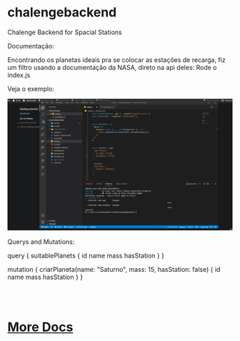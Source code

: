 # chalengebackend
Chalenge Backend for Spacial Stations

Documentação:

Encontrando os planetas ideais pra se colocar as estações de recarga, fiz um filtro usando a documentação da NASA, direto na api deles:
Rode o index.js

Veja o exemplo:

![Alt Text](https://github.com/almcarvalho/chalengebackend/blob/main/docs/demos/demo.gif)


Querys and Mutations:


query {
  suitablePlanets  {
    id
    name
    mass
    hasStation
  }
}



mutation {
  criarPlaneta(name: "Saturno", mass: 15, hasStation: false) {
    id
    name
    mass
    hasStation
  }
}


<br/>
<br/>

<h1> <a href="https://bedecked-echidna-e33.notion.site/Documentation-API-f78c517f9df94aea83c1ad9ef69e0a0e"> More Docs </a> </h1>


